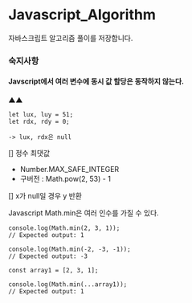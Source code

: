 # Javascript_Algorithm
자바스크립트 알고리즘 풀이를 저장합니다.

### 숙지사항

#### Javscript에서 여러 변수에 동시 값 할당은 동작하지 않는다.
▲▲
```
let lux, luy = 51;
let rdx, rdy = 0;
```
```
-> lux, rdx은 null
```


[] 정수 최댓값
- Number.MAX_SAFE_INTEGER
- 구버전 : Math.pow(2, 53) - 1
  
[] x가 null일 경우 y 반환

Javascript Math.min은 여러 인수를 가질 수 있다.
```
console.log(Math.min(2, 3, 1));
// Expected output: 1

console.log(Math.min(-2, -3, -1));
// Expected output: -3

const array1 = [2, 3, 1];

console.log(Math.min(...array1));
// Expected output: 1

```
